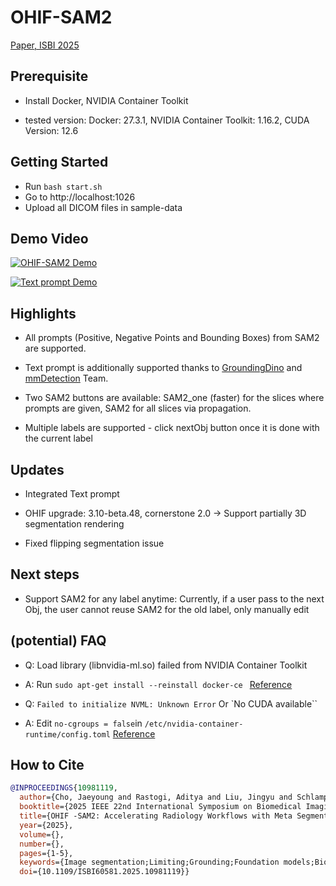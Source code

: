 # OHIF-SAM2

[Paper, ISBI 2025](https://ieeexplore.ieee.org/document/10981119)

## Prerequisite

- Install Docker, NVIDIA Container Toolkit

- tested version: Docker: 27.3.1, NVIDIA Container Toolkit: 1.16.2, CUDA Version: 12.6

## Getting Started

- Run `bash start.sh`
- Go to http://localhost:1026
- Upload all DICOM files in sample-data

## Demo Video

[![OHIF-SAM2 Demo](https://img.youtube.com/vi/oNDI-WBMWC0/0.jpg)](https://youtu.be/oNDI-WBMWC0)

[![Text prompt Demo](https://img.youtube.com/vi/lCZE3y52nec/0.jpg)](https://youtu.be/lCZE3y52nec)

## Highlights

- All prompts (Positive, Negative Points and Bounding Boxes) from SAM2 are supported. 

- Text prompt is additionally supported thanks to [GroundingDino](https://github.com/IDEA-Research/GroundingDINO) and [mmDetection](https://github.com/open-mmlab/mmdetection) Team.

- Two SAM2 buttons are available: SAM2_one (faster) for the slices where prompts are given, SAM2 for all slices via propagation.

- Multiple labels are supported - click nextObj button once it is done with the current label

## Updates

- Integrated Text prompt

- OHIF upgrade: 3.10-beta.48, cornerstone 2.0 -> Support partially 3D segmentation rendering

- Fixed flipping segmentation issue


## Next steps

- Support SAM2 for any label anytime: Currently, if a user pass to the next Obj, the user cannot reuse SAM2 for the old label, only manually edit

## (potential) FAQ

- Q: Load library (libnvidia-ml.so) failed from NVIDIA Container Toolkit
- A: Run `sudo apt-get install --reinstall docker-ce ` [Reference](https://github.com/NVIDIA/nvidia-container-toolkit/issues/305)

- Q: `Failed to initialize NVML: Unknown Error` Or `No CUDA available``
- A: Edit `no-cgroups = false`in `/etc/nvidia-container-runtime/config.toml` [Reference](https://forums.developer.nvidia.com/t/nvida-container-toolkit-failed-to-initialize-nvml-unknown-error/286219/2)

## How to Cite

```bibtex
@INPROCEEDINGS{10981119,
  author={Cho, Jaeyoung and Rastogi, Aditya and Liu, Jingyu and Schlamp, Kai and Vollmuth, Philipp},
  booktitle={2025 IEEE 22nd International Symposium on Biomedical Imaging (ISBI)}, 
  title={OHIF -SAM2: Accelerating Radiology Workflows with Meta Segment Anything Model 2}, 
  year={2025},
  volume={},
  number={},
  pages={1-5},
  keywords={Image segmentation;Limiting;Grounding;Foundation models;Biological system modeling;Radiology;Biomedical imaging;Web-Based Medical Imaging;Foundation Model;Segmentation;Artificial Intelligence},
  doi={10.1109/ISBI60581.2025.10981119}}
```
